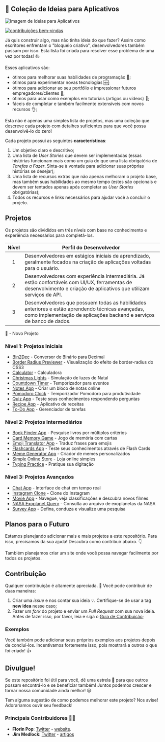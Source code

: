 ## :ledger: Coleção de Ideias para Aplicativos

![Imagem de Ideias para Aplicativos](./app-ideas.png)

[![contribuições bem-vindas](https://img.shields.io/badge/contributions-welcome-brightgreen.svg?style=flat)](./CONTRIBUTING.md)

Já quis construir algo, mas não tinha ideia do que fazer? Assim como escritores enfrentam o "bloqueio criativo", desenvolvedores também passam por isso. Esta lista foi criada para resolver esse problema de uma vez por todas! 👍

Esses aplicativos são:

-   ótimos para melhorar suas habilidades de programação :muscle:;
-   ótimos para experimentar novas tecnologias 🆕;
-   ótimos para adicionar ao seu portfólio e impressionar futuros empregadores/clientes :file_folder:;
-   ótimos para usar como exemplos em tutoriais (artigos ou vídeos) :page_with_curl:;
-   fáceis de completar e também facilmente extensíveis com novos recursos :ok_hand:;

Esta não é apenas uma simples lista de projetos, mas uma coleção que descreve cada projeto com detalhes suficientes para que você possa desenvolvê-lo do zero!

Cada projeto possui as seguintes **características**:

1. Um objetivo claro e descritivo;
2. Uma lista de _User Stories_ que devem ser implementadas (essas histórias funcionam mais como um guia do que uma lista obrigatória de _Tarefas a Fazer_. Sinta-se à vontade para adicionar suas próprias histórias se desejar);
3. Uma lista de recursos extras que não apenas melhoram o projeto base, mas também suas habilidades ao mesmo tempo (estes são opcionais e devem ser tentados apenas após completar as _User Stories_ obrigatórias);
4. Todos os recursos e links necessários para ajudar você a concluir o projeto.

## Projetos

Os projetos são divididos em três níveis com base no conhecimento e experiência necessários para completá-los.

| Nível | Perfil do Desenvolvedor |
| :--: | ---------------------------------------------------------------------------------------------------------------------------------------------------------------- |
|  1   | Desenvolvedores em estágios iniciais de aprendizado, geralmente focados na criação de aplicações voltadas para o usuário. |
|  2   | Desenvolvedores com experiência intermediária. Já estão confortáveis com UI/UX, ferramentas de desenvolvimento e criação de aplicativos que utilizam serviços de API. |
|  3   | Desenvolvedores que possuem todas as habilidades anteriores e estão aprendendo técnicas avançadas, como implementação de aplicações backend e serviços de banco de dados. |

🌟 - Novo Projeto

### Nível 1: Projetos Iniciais

- [Bin2Dec](./Projects/Bin2Dec-App.md) - Conversor de Binário para Decimal
- [Border Radius Previewer](./Projects/Border-Radius-Previewer.md) - Visualização do efeito de border-radius do CSS3
- [Calculator](./Projects/Calculator-App.md) - Calculadora
- [Christmas Lights](./Projects/Christmas-Lights-App.md) - Simulação de luzes de Natal
- [Countdown Timer](./Projects/Countdown-Timer-App.md) - Temporizador para eventos
- [Notes App](./Projects/Notes-App.md) - Criar um bloco de notas online
- [Pomodoro Clock](./Projects/Pomodoro-Clock.md) - Temporizador Pomodoro para produtividade
- [Quiz App](./Projects/Quiz-App.md) - Teste seus conhecimentos respondendo perguntas
- [Recipe App](./Projects/Recipe-App.md) - Aplicativo de receitas
- [To-Do App](./Projects/To-Do-App.md) - Gerenciador de tarefas

### Nível 2: Projetos Intermediários

- [Book Finder App](./Projects/Book-Finder-App.md) - Pesquise livros por múltiplos critérios
- [Card Memory Game](./Projects/Card-Memory-Game.md) - Jogo de memória com cartas
- [Emoji Translator App](./Projects/Emoji-Translator-App.md) - Traduz frases para emojis
- [Flashcards App](./Projects/FlashCards-App.md) - Teste seus conhecimentos através de Flash Cards
- [Meme Generator App](./Projects/Meme-Generator-App.md) - Criador de memes personalizados
- [Simple Online Store](./Projects/Simple-Online-Store.md) - Loja online simples
- [Typing Practice](./Projects/Typing-Practice-App.md) - Pratique sua digitação

### Nível 3: Projetos Avançados

- [Chat App](./Projects/Chat-App.md) - Interface de chat em tempo real
- [Instagram Clone](./Projects/Instagram-Clone-App.md) - Clone do Instagram
- [Movie App](./Projects/Movie-App.md) - Navegue, veja classificações e descubra novos filmes
- [NASA Exoplanet Query](./Projects/NASA-Exoplanet-Query.md) - Consulta ao arquivo de exoplanetas da NASA
- [Survey App](./Projects/Survey-App.md) - Defina, conduza e visualize uma pesquisa

## Planos para o Futuro

Estamos planejando adicionar mais e mais projetos a este repositório. Para isso, precisamos da sua ajuda! Descubra como contribuir abaixo. 👇

Tambiém planejamos criar um site onde você possa navegar facilmente por todos os projetos.

## Contribuição

Qualquer contribuição é altamente apreciada. :pray: Você pode contribuir de duas maneiras:

1. Criar uma _issue_ e nos contar sua ideia :bulb:. Certifique-se de usar a tag **new idea** nesse caso;
2. Fazer um _fork_ do projeto e enviar um _Pull Request_ com sua nova ideia. Antes de fazer isso, por favor, leia e siga o [Guia de Contribuição](./CONTRIBUTING.md);

### Exemplos

Você também pode adicionar seus próprios exemplos aos projetos depois de concluí-los. Incentivamos fortemente isso, pois mostrará a outros o que foi criado! 👍

## Divulgue!

Se este repositório foi útil para você, dê uma estrela 🌟 para que outros possam encontrá-lo e se beneficiar também! Juntos podemos crescer e tornar nossa comunidade ainda melhor! :smiley:

Tem alguma sugestão de como podemos melhorar este projeto? Nos avise! Adoraríamos ouvir seu feedback!

### Principais Contribuidores 🙂🙂

- **Florin Pop**: [Twitter](https://twitter.com/florinpop1705) - [website](https://florin-pop.com).
- **Jim Medlock**: [Twitter](https://twitter.com/jd_medlock) - [artigos](https://medium.com/@jdmedlock)

